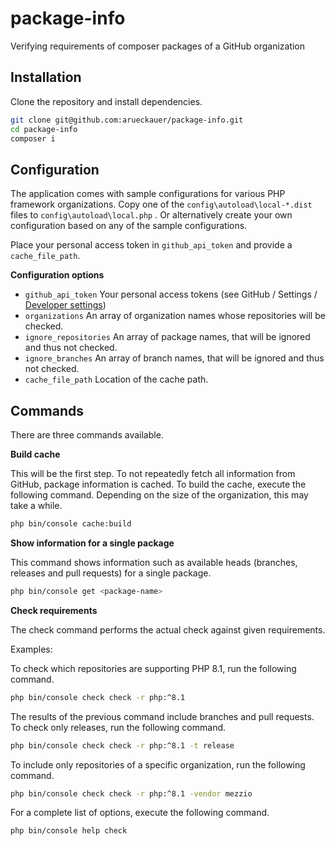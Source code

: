 # package-info

Verifying requirements of composer packages of a GitHub organization

## Installation

Clone the repository and install dependencies.

```bash
git clone git@github.com:arueckauer/package-info.git
cd package-info
composer i
```

## Configuration

The application comes with sample configurations for various PHP framework organizations. Copy one of the `config\autoload\local-*.dist` files to `config\autoload\local.php` . Or alternatively create your own configuration based on any of the sample configurations.

Place your personal access token in `github_api_token` and provide a `cache_file_path`.

**Configuration options**

- `github_api_token` Your personal access tokens (see GitHub / Settings / [Developer settings](https://github.com/settings/tokens))
- `organizations` An array of organization names whose repositories will be checked.
- `ignore_repositories` An array of package names, that will be ignored and thus not checked.
- `ignore_branches` An array of branch names, that will be ignored and thus not checked.
- `cache_file_path` Location of the cache path.

## Commands

There are three commands available.

**Build cache**

This will be the first step. To not repeatedly fetch all information from GitHub, package information is cached. To build the cache, execute the following command. Depending on the size of the organization, this may take a while.

```bash
php bin/console cache:build
```

**Show information for a single package**

This command shows information such as available heads (branches, releases and pull requests) for a single package.

```bash
php bin/console get <package-name>
```

**Check requirements**

The check command performs the actual check against given requirements.

Examples:

To check which repositories are supporting PHP 8.1, run the following command.

```bash
php bin/console check check -r php:^8.1
```

The results of the previous command include branches and pull requests. To check only releases, run the following command.

```bash
php bin/console check check -r php:^8.1 -t release
```

To include only repositories of a specific organization, run the following command.

```bash
php bin/console check check -r php:^8.1 -vendor mezzio
```

For a complete list of options, execute the following command.

```bash
php bin/console help check
```
